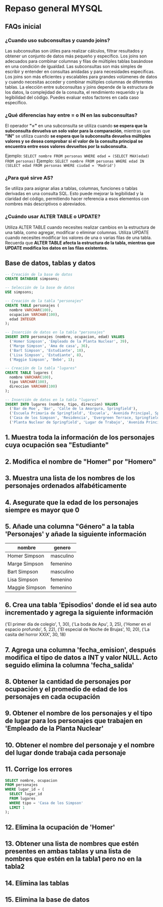 # Repaso general MYSQL

## FAQs inicial

### ¿Cuando uso subconsultas y cuando joins?

Las subconsultas son útiles para realizar cálculos, filtrar resultados y obtener un conjunto de datos más pequeño y específico.
Los joins son adecuados para combinar columnas y filas de múltiples tablas basándose en una condición de igualdad.
Las subconsultas son más simples de escribir y entender en consultas anidadas y para necesidades específicas.
Los joins son más eficientes y escalables para grandes volúmenes de datos y cuando necesitas acceder y combinar múltiples columnas de diferentes tablas.
La elección entre subconsultas y joins depende de la estructura de los datos, la complejidad de la consulta, el rendimiento requerido y la legibilidad del código. Puedes evaluar estos factores en cada caso específico.

### ¿Qué diferencias hay entre = o IN en las subconsultas?

El operador **"="** en una subconsulta se utiliza cuando **se espera que la subconsulta devuelva un solo valor para la comparación**, mientras que **"IN"** se utiliza cuando **se espera que la subconsulta devuelva múltiples valores y se desea comprobar si el valor de la consulta principal se encuentra entre esos valores devueltos por la subconsulta.**

Ejemplo: ``SELECT nombre FROM personas WHERE edad = (SELECT MAX(edad) FROM personas)``
Ejemplo: ``SELECT nombre FROM personas WHERE edad IN (SELECT edad FROM personas WHERE ciudad = 'Madrid')``

### ¿Para qué sirve AS?

Se utiliza para asignar alias a tablas, columnas, funciones o tablas derivadas en una consulta SQL. Esto puede mejorar la legibilidad y la claridad del código, permitiendo hacer referencia a esos elementos con nombres más descriptivos o abreviados.

### ¿Cuándo usar ALTER TABLE o UPDATE?

Utiliza ALTER TABLE cuando necesites realizar cambios en la estructura de una tabla, como agregar, modificar o eliminar columnas. Utiliza UPDATE cuando necesites modificar los valores de una o varias filas de una tabla. Recuerda que **ALTER TABLE afecta la estructura de la tabla, mientras que UPDATE modifica los datos en las filas existentes.**

## Base de datos, tablas y datos

~~~sql
-- Creación de la base de datos
CREATE DATABASE simpsons;

-- Selección de la base de datos
USE simpsons;

-- Creación de la tabla "personajes"
CREATE TABLE personajes (
  nombre VARCHAR(100),
  ocupacion VARCHAR(100),
  edad INTEGER
);

-- Inserción de datos en la tabla "personajes"
INSERT INTO personajes (nombre, ocupacion, edad) VALUES
  ('Homer Simpson', 'Empleado de la Planta Nuclear', 39),
  ('Marge Simpson', 'Ama de casa', 36),
  ('Bart Simpson', 'Estudiante', 10),
  ('Lisa Simpson', 'Estudiante', 8),
  ('Maggie Simpson', 'Bebé', 1);

-- Creación de la tabla "lugares"
CREATE TABLE lugares (
  nombre VARCHAR(100),
  tipo VARCHAR(100),
  direccion VARCHAR(100)
);

-- Inserción de datos en la tabla "lugares"
INSERT INTO lugares (nombre, tipo, direccion) VALUES
  ('Bar de Moe', 'Bar', 'Calle de la Amargura, Springfield'),
  ('Escuela Primaria de Springfield', 'Escuela', 'Avenida Principal, Springfield'),
  ('Casa de los Simpson', 'Residencia', 'Evergreen Terrace, Springfield'),
  ('Planta Nuclear de Springfield', 'Lugar de Trabajo', 'Avenida Principal, Springfield');
~~~

## 1. Muestra toda la información de los personajes cuya ocupación sea "Estudiante"

## 2. Modifica el nombre de "Homer" por "Homero"

## 3. Muestra una lista de los nombres de los personajes ordenados alfabéticamente

## 4. Asegurate que la edad de los personajes siempre es mayor que 0

## 5. Añade una columna "Género" a la tabla 'Personajes' y añade la siguiente información

nombre         | genero
---------------|----------
Homer Simpson  | masculino
Marge Simpson  | femenino
Bart Simpson   | masculino
Lisa Simpson   | femenino
Maggie Simpson | femenino

## 6. Crea una tabla 'Episodios' donde el id sea auto incrementado y agrega la siguiente información

('El primer día de colegio', 1, 30),
('La boda de Apu', 3, 25),
('Homer en el espacio profundo', 5, 22),
('El especial de Noche de Brujas', 10, 20),
('La casita del horror XXIX', 30, 18)

## 7. Agrega una columna 'fecha_emision', después modifica el tipo de datos a INT y valor NULL. Acto seguido elimina la columna 'fecha_salida'

## 8. Obtener la cantidad de personajes por ocupación y el promedio de edad de los personajes en cada ocupación

## 9. Obtener el nombre de los personajes y el tipo de lugar para los personajes que trabajen en 'Empleado de la Planta Nuclear'

## 10. Obtener el nombre del personaje y el nombre del lugar donde trabaja cada personaje

## 11. Corrige los errores

~~~sql
SELECT nombre, ocupacion
FROM personajes
WHERE lugar_id = (
  SELECT lugar_id
  FROM lugares
  WHERE tipo = 'Casa de los Simpson'
  LIMIT 1
);
~~~

## 12. Elimina la ocupación de 'Homer'

## 13. Obtener una lista de nombres que estén presentes en ambas tablas y una lista de nombres que estén en la tabla1 pero no en la tabla2

## 14. Elimina las tablas

## 15. Elimina la base de datos
